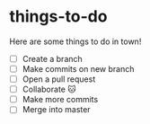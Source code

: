 # things-to-do
Here are some things to do in town!

- [ ] Create a branch
- [ ] Make commits on new branch
- [ ] Open a pull request
- [ ] Collaborate :cat:
- [ ] Make more commits
- [ ] Merge into master

